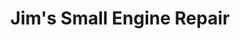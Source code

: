 ---
title: "Jim's Small Engine Repair"
url: /stewartville/jims-small-engine-repair/
shop: car repair
---